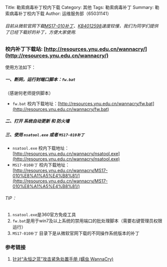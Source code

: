 Title: 勒索病毒补丁校内下载
Category: 其他
Tags: 勒索病毒补丁
Summary: 勒索病毒补丁校内下载
Author: 运维服务部（65031141）


###### 目前从微软官网下载[MS17-010补丁][Microsoft 安全公告 MS17-010 - 严重]、[KB4012598][KB4012598]速度较慢，我们为同学们提供了已经下载好的补丁，方便大家使用.

### 校内补丁下载站: [http://resources.ynu.edu.cn/wannacry/](http://resources.ynu.edu.cn/wannacry/)

使用方法如下：

##### 一、断网，运行封端口脚本：`fw.bat`

（感谢何老师提供脚本）

- `fw.bat` 校内下载地址：[http://resources.ynu.edu.cn/wannacry/fw.bat](http://resources.ynu.edu.cn/wannacry/fw.bat)

##### 二、打开 系统自动更新 和 防火墙


##### 三、使用 `nsatool.exe`  或者 `MS17-010补丁 `

- `nsatool.exe` 校内下载地址：[http://resources.ynu.edu.cn/wannacry/nsatool.exe](http://resources.ynu.edu.cn/wannacry/nsatool.exe)
- `MS17-010补丁` 校内下载地址：[http://resources.ynu.edu.cn/wannacry/MS17-010%E8%A1%A5%E4%B8%81/](http://resources.ynu.edu.cn/wannacry/MS17-010%E8%A1%A5%E4%B8%81/)


###### TIP：
1. `nsatool.exe`是360官方免疫工具
2. `fw.bat`是用于win7及以上系统的禁用端口的批处理脚本（需要右键管理员权限运行）
3. `MS17-010补丁` 目录下是从微软官网下载的不同操作系统版本的补丁



### 参考链接

1. [针对“永恒之蓝”攻击紧急处置手册 (蠕虫 WannaCry)][针对“永恒之蓝”攻击紧急处置手册 (蠕虫 WannaCry)]


[fw.bat]: http://resources.ynu.edu.cn/wannacry/fw.bat
[nsatool.exe]: http://resources.ynu.edu.cn/wannacry/nsatool.exe
[Microsoft 安全公告 MS17-010 - 严重]: https://technet.microsoft.com/zh-cn/library/security/ms17-010.aspx
[KB4012598]: http://www.catalog.update.microsoft.com/Search.aspx?q=KB4012598
[MS17-010补丁]: http://resources.ynu.edu.cn/wannacry/
[针对“永恒之蓝”攻击紧急处置手册 (蠕虫 WannaCry)]: https://www.sohu.com/a/140394769_468694

